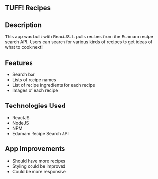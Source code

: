 ## TUFF! Recipes


## Description
This app was built with ReactJS. It pulls recipes from the Edamam recipe search API. Users can search for various kinds of recipes to get ideas of what to cook next!


## Features
- Search bar
- Lists of recipe names
- List of recipe ingredients for each recipe 
- Images of each recipe 
 

## Technologies Used 

- ReactJS
- NodeJS 
- NPM 
- Edamam Recipe Search API 


## App Improvements

- Should have more recipes 
- Styling could be improved 
- Could be more responsive 

